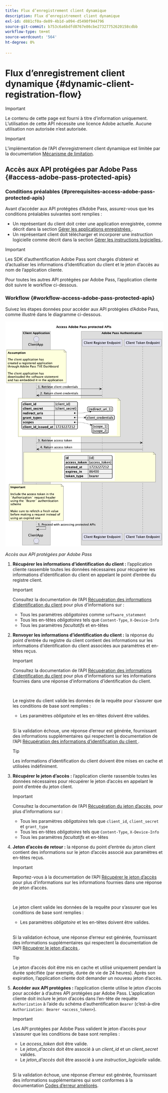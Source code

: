 ```yaml
---
title: Flux d’enregistrement client dynamique
description: Flux d’enregistrement client dynamique
exl-id: d881cf0a-de09-4b1d-a094-d5490f944796
source-git-commit: b753c6a6bdfd8767e86cbe27327752620158cdbb
workflow-type: tm+mt
source-wordcount: '564'
ht-degree: 0%

---
```


# Flux d’enregistrement client dynamique {#dynamic-client-registration-flow}

>[!IMPORTANT]
>
> Le contenu de cette page est fourni à titre d’information uniquement. L’utilisation de cette API nécessite une licence Adobe actuelle. Aucune utilisation non autorisée n’est autorisée.

>[!IMPORTANT]
>
> L’implémentation de l’API d’enregistrement client dynamique est limitée par la documentation [Mécanisme de limitation](/help/authentication/integration-guide-programmers/throttling-mechanism.md).

## Accès aux API protégées par Adobe Pass {#access-adobe-pass-protected-apis}

### Conditions préalables {#prerequisites-access-adobe-pass-protected-apis}

Avant d’accéder aux API protégées d’Adobe Pass, assurez-vous que les conditions préalables suivantes sont remplies :

* Un représentant du client doit créer une application enregistrée, comme décrit dans la section [&#x200B; Gérer les applications enregistrées &#x200B;](../dynamic-client-registration-overview.md#manage-registered-applications).
* Un représentant client doit télécharger et incorporer une instruction logicielle comme décrit dans la section [&#x200B; Gérer les instructions logicielles &#x200B;](../dynamic-client-registration-overview.md#manage-software-statements).

>[!IMPORTANT]
>
> Les SDK d’authentification Adobe Pass sont chargés d’obtenir et d’actualiser les informations d’identification du client et le jeton d’accès au nom de l’application cliente.
> 
> Pour toutes les autres API protégées par Adobe Pass, l’application cliente doit suivre le workflow ci-dessous.

### Workflow {#workflow-access-adobe-pass-protected-apis}

Suivez les étapes données pour accéder aux API protégées d’Adobe Pass, comme illustré dans le diagramme ci-dessous.

![Accès aux API protégées par Adobe Pass](../../../../assets/dcr-api/dcr-api-access-adobe-pass-protected-apis.png)

*Accès aux API protégées par Adobe Pass*

1. **Récupérer les informations d’identification du client :** l’application cliente rassemble toutes les données nécessaires pour récupérer les informations d’identification du client en appelant le point d’entrée du registre client.

   >[!IMPORTANT]
   >
   > Consultez la documentation de l’API [Récupération des informations d’identification du client](../apis/dynamic-client-registration-apis-retrieve-client-credentials.md#request) pour plus d’informations sur :
   >
   > * Tous les paramètres _obligatoires_ comme `software_statement`
   > * Tous les en-têtes _obligatoires_ tels que `Content-Type`, `X-Device-Info`
   > * Tous les paramètres _facultatifs_ et en-têtes

1. **Renvoyer les informations d’identification du client :** la réponse du point d’entrée du registre du client contient des informations sur les informations d’identification du client associées aux paramètres et en-têtes reçus.

   >[!IMPORTANT]
   >
   > Consultez la documentation de l’API [Récupération des informations d’identification du client](../apis/dynamic-client-registration-apis-retrieve-client-credentials.md#success) pour plus d’informations sur les informations fournies dans une réponse d’informations d’identification du client.
   >
   > <br/>
   >
   > Le registre du client valide les données de la requête pour s’assurer que les conditions de base sont remplies :
   >
   > * Les paramètres _obligatoire_ et les en-têtes doivent être valides.
   >
   > <br/>
   >
   > Si la validation échoue, une réponse d’erreur est générée, fournissant des informations supplémentaires qui respectent la documentation de l’API [&#x200B; Récupération des informations d’identification du client &#x200B;](../apis/dynamic-client-registration-apis-retrieve-client-credentials.md#error).

   >[!TIP]
   >
   > Les informations d’identification du client doivent être mises en cache et utilisées indéfiniment.

1. **Récupérer le jeton d’accès :** l’application cliente rassemble toutes les données nécessaires pour récupérer le jeton d’accès en appelant le point d’entrée du jeton client.

   >[!IMPORTANT]
   >
   > Consultez la documentation de l’API [&#x200B; Récupération du jeton d’accès &#x200B;](../apis/dynamic-client-registration-apis-retrieve-access-token.md#request) pour plus d’informations sur :
   >
   > * Tous les paramètres _obligatoires_ tels que `client_id`, `client_secret` et `grant_type`
   > * Tous les en-têtes _obligatoires_ tels que `Content-Type`, `X-Device-Info`
   > * Tous les paramètres _facultatifs_ et en-têtes

1. **Jeton d’accès de retour :** la réponse du point d’entrée du jeton client contient des informations sur le jeton d’accès associé aux paramètres et en-têtes reçus.

   >[!IMPORTANT]
   >
   > Reportez-vous à la documentation de l’API [Récupérer le jeton d’accès](../apis/dynamic-client-registration-apis-retrieve-access-token.md#success) pour plus d’informations sur les informations fournies dans une réponse de jeton d’accès.
   >
   > <br/>
   >
   > Le jeton client valide les données de la requête pour s’assurer que les conditions de base sont remplies :
   >
   > * Les paramètres _obligatoire_ et les en-têtes doivent être valides.
   >
   > <br/>
   >
   > Si la validation échoue, une réponse d’erreur est générée, fournissant des informations supplémentaires qui respectent la documentation de l’API [&#x200B; Récupérer le jeton d’accès &#x200B;](../apis/dynamic-client-registration-apis-retrieve-access-token.md#error).

   >[!TIP]
   >
   > Le jeton d’accès doit être mis en cache et utilisé uniquement pendant la durée spécifiée (par exemple, durée de vie de 24 heures). Après son expiration, l’application cliente doit demander un nouveau jeton d’accès.

1. **Accéder aux API protégées :** l’application cliente utilise le jeton d’accès pour accéder à d’autres API protégées par Adobe Pass. L’application cliente doit inclure le jeton d’accès dans l’en-tête de requête `Authorization` à l’aide du schéma d’authentification `Bearer` (c’est-à-dire `Authorization: Bearer <access_token>`).

   >[!IMPORTANT]
   >
   > Les API protégées par Adobe Pass valident le jeton d’accès pour s’assurer que les conditions de base sont remplies :
   >
   > * Le _access_token_ doit être valide.
   > * Le _jeton_d’accès_ doit être associé à un _client_id_ et un _client_secret_ valides.
   > * Le _jeton_d’accès_ doit être associé à une _instruction_logicielle_ valide.
   >
   > <br/>
   >
   > Si la validation échoue, une réponse d’erreur est générée, fournissant des informations supplémentaires qui sont conformes à la documentation [Codes d’erreur améliorés](../../../features-standard/error-reporting/enhanced-error-codes.md).
